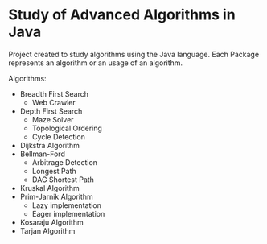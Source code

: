 # Study of Advanced Algorithms in Java
Project created to study algorithms using the Java language. Each Package represents an algorithm or an usage of an algorithm.

Algorithms:
  - Breadth First Search
    - Web Crawler
  - Depth First Search
    - Maze Solver
    - Topological Ordering
    - Cycle Detection
  - Dijkstra Algorithm
  - Bellman-Ford
    - Arbitrage Detection
    - Longest Path
    - DAG Shortest Path
  - Kruskal Algorithm
  - Prim-Jarnik Algorithm
    - Lazy implementation
    - Eager implementation
  - Kosaraju Algorithm
  - Tarjan Algorithm
